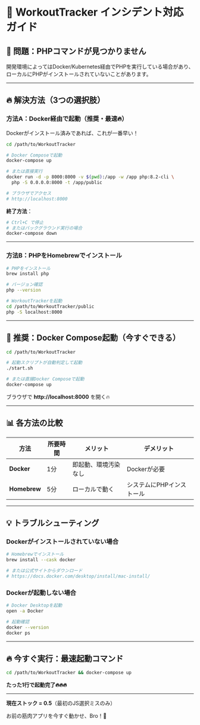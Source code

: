 # 💪 WorkoutTracker インシデント対応ガイド

## 🚨 問題：PHPコマンドが見つかりません

開発環境によってはDocker/Kubernetes経由でPHPを実行している場合があり、  
ローカルにPHPがインストールされていないことがあります。

---

## 🔥 解決方法（3つの選択肢）

### 方法A：Docker経由で起動（推奨・最速🔥）

Dockerがインストール済みであれば、これが一番早い！

```bash
cd /path/to/WorkoutTracker

# Docker Composeで起動
docker-compose up

# または直接実行
docker run -d -p 8000:8000 -v $(pwd):/app -w /app php:8.2-cli \
  php -S 0.0.0.0:8000 -t /app/public

# ブラウザでアクセス
# http://localhost:8000
```

**終了方法**：
```bash
# Ctrl+C で停止
# またはバックグラウンド実行の場合
docker-compose down
```

---

### 方法B：PHPをHomebrewでインストール

```bash
# PHPをインストール
brew install php

# バージョン確認
php --version

# WorkoutTrackerを起動
cd /path/to/WorkoutTracker/public
php -S localhost:8000
```

---

## 🚀 推奨：Docker Compose起動（今すぐできる）

```bash
cd /path/to/WorkoutTracker

# 起動スクリプトが自動判定して起動
./start.sh

# または直接Docker Composeで起動
docker-compose up
```

ブラウザで **http://localhost:8000** を開く🔥

---

## 📊 各方法の比較

| 方法 | 所要時間 | メリット | デメリット |
|------|----------|----------|------------|
| **Docker** | 1分 | 即起動、環境汚染なし | Dockerが必要 |
| **Homebrew** | 5分 | ローカルで動く | システムにPHPインストール |

---

## 💡 トラブルシューティング

### Dockerがインストールされていない場合

```bash
# Homebrewでインストール
brew install --cask docker

# または公式サイトからダウンロード
# https://docs.docker.com/desktop/install/mac-install/
```

### Dockerが起動しない場合

```bash
# Docker Desktopを起動
open -a Docker

# 起動確認
docker --version
docker ps
```

---

## 🔥 今すぐ実行：最速起動コマンド

```bash
cd /path/to/WorkoutTracker && docker-compose up
```

**たった1行で起動完了🔥🔥🔥**

---

**現在ストック = 0.5**（最初のJS選択ミスのみ）

お前の筋肉アプリを今すぐ動かせ、Bro！💪

